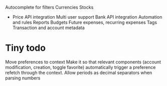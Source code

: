 Autocomplete for filters
Currencies
Stocks
 - Price API integration
Multi user support
Bank API integration
Automation and rules
Reports
Budgets
Future expenses, recurring expenses
Tags
Transaction and account metadata

# Tiny todo
Move preferences to context
Make it so that relevant components (account modification, creation, toggle favorite) automatically trigger a preference refetch through the context.
Allow periods as decimal separators when parsing numbers
